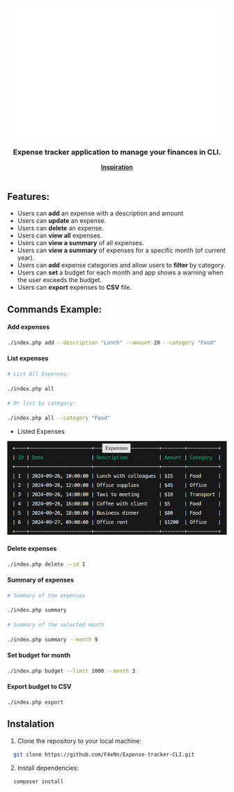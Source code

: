 <div align="center">
	<a href="https://github.com/F4eNn/Expense-tracker-CLI">
		<picture>
		  <img src="./.github/header.svg" width="600" height="300" alt="Click to see the source">
		</picture>
	</a>
</div>
<h3 align="center">Expense tracker application to manage your finances in CLI.</h3>
<div align="center" ><strong><a href="https://roadmap.sh/projects/expense-tracker">Inspiration</a></strong></div>

</br>

## Features:

- Users can **add** an expense with a description and amount
- Users can **update** an expense.
- Users can **delete** an expense.
- Users can **view all** expenses.
- Users can **view a summary** of all expenses.
- Users can **view a summary** of expenses for a specific month (of current year).
- Users can **add** expense categories and allow users to **filter** by category.
- Users can **set** a budget for each month and app shows a warning when the user exceeds the budget.
- Users can **export** expenses to **CSV** file.

## Commands Example:

#### Add expenses

```bash
./index.php add --description "Lunch" --amount 20 --category "Food"
```

#### List expenses

```bash
# List All Expenses:

./index.php all

# Or list by category:

./index.php all --category "Food"
```

- Listed Expenses

![Expenses table](./.github/expenses-list.png)

#### Delete expenses

```bash
./index.php delete --id 1
```

#### Summary of expenses

```bash
# Summary of the expenses

./index.php summary 

# Summary of the selected month

./index.php summary --month 9
```

#### Set budget for month

```bash
./index.php budget --limit 1000 --month 3
```
#### Export budget to CSV

```bash
./index.php export
```


## Instalation

1. Clone the repository to your local machine:

```bash
  git clone https://github.com/F4eNn/Expense-tracker-CLI.git
```
2. Install dependencies:

```bash
  composer install
```


